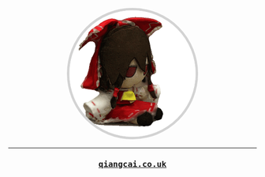 <samp>
<p align="center">
<img width="256px" height="256px" style="border: solid lightgray 5px; border-radius: 256px;" src="fumo.gif">
</p>
<hr>

<h3 align="center"><a href="https://qiangcai.co.uk">qiangcai.co.uk</a></h3>

</samp>
